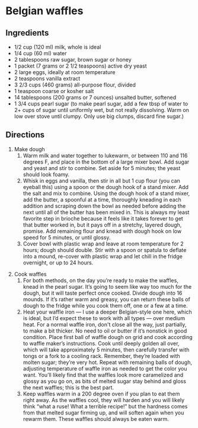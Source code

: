Belgian waffles
===============

Ingredients
-----------

- 1/2 cup (120 ml) milk, whole is ideal
- 1/4 cup (60 ml) water
- 2 tablespoons raw sugar, brown sugar or honey
- 1 packet (7 grams or 2 1/2 teaspoons) active dry yeast
- 2 large eggs, ideally at room temperature
- 2 teaspoons vanilla extract
- 3 2/3 cups (460 grams) all-purpose flour, divided
- 1 teaspoon coarse or kosher salt
- 14 tablespoons (200 grams or 7 ounces) unsalted butter, softened
- 1 3/4 cups pearl sugar (to make pearl sugar, add a few tbsp of water to 2+ cups of sugar until uniformly wet, but not really dissolving. Warm on low over stove until clumpy. Only use big clumps, discard fine sugar.)

Directions
----------

1. Make dough
    1. Warm milk and water together to lukewarm, or between 110 and 116 degrees F, and place in the bottom of a large mixer bowl. Add sugar and yeast and stir to combine. Set aside for 5 minutes; the yeast should look foamy.
    2. Whisk in eggs and vanilla, then stir in all but 1 cup flour (you can eyeball this) using a spoon or the dough hook of a stand mixer. Add the salt and mix to combine. Using the dough hook of a stand mixer, add the butter, a spoonful at a time, thoroughly kneading in each addition and scraping down the bowl as needed before adding the next until all of the butter has been mixed in. This is always my least favorite step in brioche because it feels like it takes forever to get that butter worked in, but it pays off in a stretchy, layered dough, promise. Add remaining flour and knead with dough hook on low speed for 5 minutes, or until glossy.
    3. Cover bowl with plastic wrap and leave at room temperature for 2 hours; dough should double. Stir with a spoon or spatula to deflate into a mound, re-cover with plastic wrap and let chill in the fridge overnight, or up to 24 hours.

<!-- -->

2. Cook waffles
    1. For both methods, on the day you’re ready to make the waffles, knead in the pearl sugar. It’s going to seem like way too much for the dough, but it will taste perfect once cooked. Divide dough into 16 mounds. If it’s rather warm and greasy, you can return these balls of dough to the fridge while you cook them off, one or a few at a time.
    2. Heat your waffle iron — I use a deeper Belgian-style one here, which is ideal, but I’d expect these to work with all types — over medium heat. For a normal waffle iron, don't close all the way, just partially, to make a bit thicker. No need to oil or butter if it’s nonstick in good condition. Place first ball of waffle dough on grid and cook according to waffle maker’s instructions. Cook until deeply golden all over, which will take approximately 5 minutes, then carefully transfer with tongs or a fork to a cooling rack. Remember, they’re loaded with molten sugar; they’re very hot. Repeat with remaining balls of dough, adjusting temperature of waffle iron as needed to get the color you want. You’ll likely find that the waffles look more caramelized and glossy as you go on, as bits of melted sugar stay behind and gloss the next waffles; this is the best part.
    3. Keep waffles warm in a 200 degree oven if you plan to eat them right away. As the waffles cool, they will harden and you will likely think “what a ruse! What a terrible recipe!” but the hardness comes from that melted sugar firming up, and will soften again when you rewarm them. These waffles should always be eaten warm.

